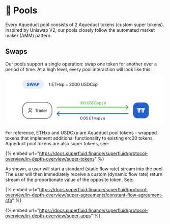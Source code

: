 # 🌊 Pools

Every Aqueduct pool consists of 2 Aqueduct tokens (custom super tokens). Inspired by Uniswap V2, our pools closely follow the automated market maker (AMM) pattern.

## Swaps

Our pools support a single operation: swap one token for another over a period of time. At a high level, every pool interaction will look like this:



![](<.gitbook/assets/Screenshot 2022-08-15 at 9.10.48 PM.png>)

For reference, ETHxp and USDCxp are Aqueduct pool tokens - wrapped tokens that implement additional functionality to existing erc20 tokens. Aqueduct pool tokens are also super tokens, see:

{% embed url="https://docs.superfluid.finance/superfluid/protocol-overview/in-depth-overview/super-tokens" %}

As shown, a user will start a standard (static flow rate) stream into the pool. The user will then immediately receive a custom (dynamic flow rate) return stream of the proportionate value of the opposite token. See:

{% embed url="https://docs.superfluid.finance/superfluid/protocol-overview/in-depth-overview/super-agreements/constant-flow-agreement-cfa" %}

{% embed url="https://docs.superfluid.finance/superfluid/protocol-overview/in-depth-overview/super-apps" %}

